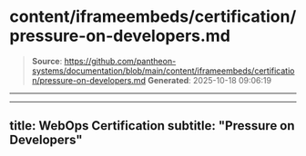 # content/iframeembeds/certification/pressure-on-developers.md

> **Source**: https://github.com/pantheon-systems/documentation/blob/main/content/iframeembeds/certification/pressure-on-developers.md
> **Generated**: 2025-10-18 09:06:19

---

---
title: WebOps Certification
subtitle: "Pressure on Developers"
---

<Partial file="certification-guide/pressure-on-developers.md" />

